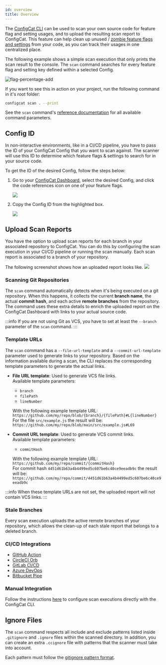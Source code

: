 ```yaml
---
id: overview
title: Overview
---
```


The [ConfigCat CLI](/docs/advanced/cli) can be used to scan your own source code for feature flag and setting usages, and to upload the resulting scan report to ConfigCat. This feature can help clean up unused / <a target="_blank" href="https://app.configcat.com/my-account/zombie-flags-report">zombie feature flags and settings</a> from your code, as you can track their usages in one centralized place. 

The following example shows a simple scan execution that only prints the scan result to the console. The `scan` command searches for every feature flag and setting key defined within a selected Config. 

![flag-percentage-add](/assets/cli/scan.gif)

If you want to see this in action on your project, run the following command in it's root folder:

```bash
configcat scan . --print
```
  
See the `scan` command's <a target="_blank" href="https://configcat.github.io/cli/configcat-scan.html">reference documentation</a> for all available command parameters.

## Config ID

In non-interactive environments, like in a CI/CD pipeline, you have to pass the ID of your ConfigCat Config that you want to scan against. The scanner will use this ID to determine which feature flags & settings to search for in your source code.

To get the ID of the desired Config, follow the steps below:
1. Go to your <a target="_blank" href="https://app.configcat.com">ConfigCat Dashboard</a>, select the desired Config, and click the code references icon on one of your feature flags.

    <img class="bordered" src="/docs/assets/cli/scan/code_ref.png" />

2. Copy the Config ID from the highlighted box.

    <img class="bordered" src="/docs/assets/cli/scan/config_id.png" />


## Upload Scan Reports

You have the option to upload scan reports for each branch in your associated repository to ConfigCat. You can do this by
configuring the scan execution in your CI/CD pipeline or running the scan manually. Each scan report is associated to a branch of your repository.

The following screenshot shows how an uploaded report looks like.
<img class="bordered" src="/docs/assets/cli/scan/scan_report.png" />

### Scanning Git Repositories
The `scan` command automatically detects when it's being executed on a git repository. When this happens, it collects the current **branch
name**, the actual **commit hash**, and each active **remote branches** from the repository. The command uses these extra details to enrich the uploaded report on the ConfigCat Dashboard with links to your actual source code.

:::info
If you are not using Git as VCS, you have to set at least the `--branch` parameter of the `scan` command.
:::

### Template URLs
The `scan` command has a `--file-url-template` and a `--commit-url-template` parameter used to generate links to your repository.
Based on the information available during a scan, the CLI replaces the corresponding template parameters to generate the actual links.

- **File URL template**: Used to generate VCS file links.  
  Available template parameters:
    - `branch`
    - `filePath`
    - `lineNumber`  
  
  With the following example template URL: `https://github.com/my/repo/blob/{branch}/{filePath}#L{lineNumber}`  
  For the file `src/example.js` the result will be: `https://github.com/my/repo/blob/main/src/example.js#L69`

- **Commit URL template**: Used to generate VCS commit links.  
  Available template parameters:
    - `commitHash`
  
  With the following example template URL: `https://github.com/my/repo/commit/{commitHash}`  
  For commit hash `4451d61b63a4b4499ed5c607be6c40ce9eeadb9c` the result will be: `https://github.com/my/repo/commit/4451d61b63a4b4499ed5c607be6c40ce9eeadb9c`

:::info
When these template URLs are not set, the uploaded report will not contain VCS links.
:::

### Stale Branches
Every scan execution uploads the active remote branches of your repository, which allows the clean-up of each stale report that belongs to a deleted branch.

### CI/CD Integrations
- [GitHub Action](/docs/advanced/code-references/github-action)
- [CircleCI Orb](/docs/advanced/code-references/circleci-orb)
- [GitLab CI/CD](/docs/advanced/code-references/gitlab-ci)
- [Azure DevOps](/docs/advanced/code-references/azure-devops)
- [Bitbucket Pipe](/docs/advanced/code-references/bitbucket-pipe)

### Manual Integration
Follow the instructions [here](/docs/advanced/code-references/manual) to configure scan executions directly with the ConfigCat CLI.

## Ignore Files

The `scan` command respects all include and exclude patterns listed inside `.gitignore` and `.ignore` files within the scanned directory. 
In addition, you can create an extra `.ccignore` file with patterns that the scanner must take into account.

Each pattern must follow the <a target="_blank" href="https://git-scm.com/docs/gitignore#_pattern_format">gitignore pattern format</a>.